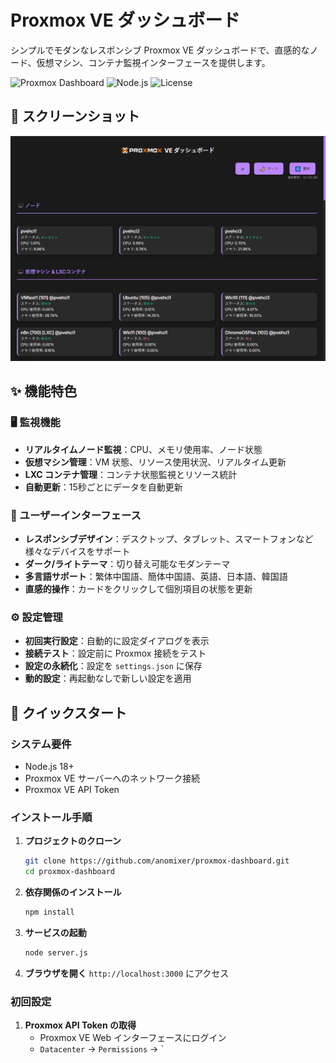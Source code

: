 # Proxmox VE ダッシュボード

シンプルでモダンなレスポンシブ Proxmox VE ダッシュボードで、直感的なノード、仮想マシン、コンテナ監視インターフェースを提供します。

![Proxmox Dashboard](https://img.shields.io/badge/Proxmox-VE%20Dashboard-blue?style=for-the-badge&logo=proxmox)
![Node.js](https://img.shields.io/badge/Node.js-18+-green?style=for-the-badge&logo=node.js)
![License](https://img.shields.io/badge/License-MIT-yellow?style=for-the-badge)

## 📸 スクリーンショット

![Proxmox Dashboard スクリーンショット](./public/screenshot_ja.png)

## ✨ 機能特色

### 🖥️ 監視機能
- **リアルタイムノード監視**：CPU、メモリ使用率、ノード状態
- **仮想マシン管理**：VM 状態、リソース使用状況、リアルタイム更新
- **LXC コンテナ管理**：コンテナ状態監視とリソース統計
- **自動更新**：15秒ごとにデータを自動更新

### 🎨 ユーザーインターフェース
- **レスポンシブデザイン**：デスクトップ、タブレット、スマートフォンなど様々なデバイスをサポート
- **ダーク/ライトテーマ**：切り替え可能なモダンテーマ
- **多言語サポート**：繁体中国語、簡体中国語、英語、日本語、韓国語
- **直感的操作**：カードをクリックして個別項目の状態を更新

### ⚙️ 設定管理
- **初回実行設定**：自動的に設定ダイアログを表示
- **接続テスト**：設定前に Proxmox 接続をテスト
- **設定の永続化**：設定を `settings.json` に保存
- **動的設定**：再起動なしで新しい設定を適用

## 🚀 クイックスタート

### システム要件
- Node.js 18+ 
- Proxmox VE サーバーへのネットワーク接続
- Proxmox VE API Token

### インストール手順

1. **プロジェクトのクローン**
   ```bash
   git clone https://github.com/anomixer/proxmox-dashboard.git
   cd proxmox-dashboard
   ```

2. **依存関係のインストール**
   ```bash
   npm install
   ```

3. **サービスの起動**
   ```bash
   node server.js
   ```

4. **ブラウザを開く**
   `http://localhost:3000` にアクセス

### 初回設定

1. **Proxmox API Token の取得**
   - Proxmox VE Web インターフェースにログイン
   - `Datacenter` → `Permissions` → `